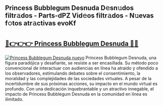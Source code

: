 ## Princess Bubblegum Desnuda D𝚎sn𝚞dos filtr𝚊dos - Parts-dPZ Vid𝚎os filtr𝚊dos - N𝚞evas f𝚘tos atr𝚊ctivas evoKf

# <h2><a href="http://mb8701o.tromn.icu/?c=Princess+Bubblegum+Desnuda">🔗👉👉👉 Princess Bubblegum Desnuda 🔗🔗</a></h2>

[![Princess Bubblegum Desnuda nuevo](https://i.imgur.com/pEAQMta.gif)](http://mb8701o.tromn.icu/?c=Princess+Bubblegum+Desnuda)
Princess Bubblegum Desnuda, una figura paradójica y desafiante, se resiste a ser encasillada. Su método poco convencional de interactuar con audiencias en línea ha atraído y ofendido a los observadores, estimulando debates sobre el consentimiento, la moralidad y las complejidades de las sociedades virtuales. A pesar de la incertidumbre de sus próximas acciones, su impacto en el mundo virtual es profundo. Con una dedicación inquebrantable y un atractivo innegable, el impacto de Princess Bubblegum Desnuda en la comunidad en línea es ilimitado.
